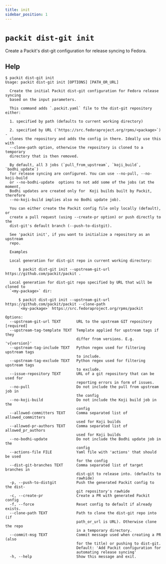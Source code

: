 ```yaml
---
title: init
sidebar_position: 1
---
```


# `packit dist-git init`

Create a Packit's dist-git configuration for release syncing to Fedora.


## Help
    
    $ packit dist-git init
    Usage: packit dist-git init [OPTIONS] [PATH_OR_URL]
    
      Create the initial Packit dist-git configuration for Fedora release syncing
      based on the input parameters.
    
      This command adds `.packit.yaml` file to the dist-git repository either:
    
      1. specified by path (defaults to current working directory)
    
      2. specified by URL (`https://src.fedoraproject.org/rpms/<package>`) -
      clones the repository and adds the config in there. Ideally use this with
      --clone-path option, otherwise the repository is cloned to a temporary
      directory that is then removed.
    
      By default, all 3 jobs (`pull_from_upstream`, `koji_build`, `bodhi_update`)
      for release syncing are configured. You can use --no-pull, --no-koji-build
      or --no-bodhi-update  options to not add some of the jobs (at the moment,
      Bodhi updates are created only for  Koji builds built by Packit, therefore
      --no-koji-build implies also no Bodhi update job).
    
      You can either create the Packit config file only locally (default), or
      create a pull request (using --create-pr option) or push directly to the
      dist-git's default branch (--push-to-distgit).
    
      See 'packit init', if you want to initialize a repository as an upstream
      repo.
    
      Examples
    
      Local generation for dist-git repo in current working directory:
    
          $ packit dist-git init --upstream-git-url https://github.com/packit/packit .
    
      Local generation for dist-git repo specified by URL that will be cloned to
      `<my-package>` dir:
    
          $ packit dist-git init --upstream-git-url https://github.com/packit/packit --clone-path
          `<my-package>` https://src.fedoraproject.org/rpms/packit
    
    Options:
      --upstream-git-url TEXT       URL to the upstream GIT repository  [required]
      --upstream-tag-template TEXT  Template applied for upstream tags if they
                                    differ from versions. E.g. 'v{version}'
      --upstream-tag-include TEXT   Python regex used for filtering upstream tags
                                    to include.
      --upstream-tag-exclude TEXT   Python regex used for filtering upstream tags
                                    to exclude.
      --issue-repository TEXT       URL of a git repository that can be used for
                                    reporting errors in form of issues.
      --no-pull                     Do not include the pull from upstream job in
                                    the config
      --no-koji-build               Do not include the Koji build job in the
                                    config
      --allowed-committers TEXT     Comma separated list of allowed_committers
                                    used for Koji builds
      --allowed-pr-authors TEXT     Comma separated list of allowed_pr_authors
                                    used for Koji builds
      --no-bodhi-update             Do not include the Bodhi update job in the
                                    config
      --actions-file FILE           Yaml file with 'actions' that should be used
                                    for the config
      --dist-git-branches TEXT      Comma separated list of target branches in
                                    dist-git to release into. (defaults to
                                    rawhide)
      -p, --push-to-distgit         Push the generated Packit config to the dist-
                                    git repository's rawhide
      -c, --create-pr               Create a PR with generated Packit config
      -f, --force                   Reset config to default if already exists.
      --clone-path TEXT             Path to clone the dist-git repo into (if
                                    path_or_url is URL). Otherwise clone the repo
                                    in a temporary directory.
      --commit-msg TEXT             Commit message used when creating a PR (also
                                    for the title) or pushing to dist-git.
                                    Default: 'Add Packit configuration for
                                    automating release syncing'
      -h, --help                    Show this message and exit.
    
